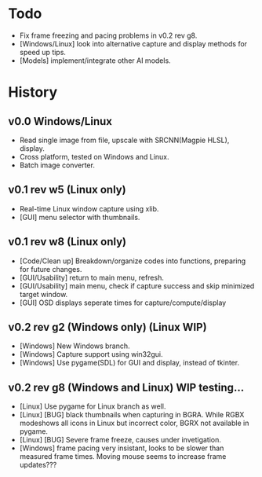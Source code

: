 # Todo
- Fix frame freezing and pacing problems in v0.2 rev g8.
- [Windows/Linux] look into alternative capture and display methods for speed up tips.
- [Models] implement/integrate other AI models.

# History
## v0.0 Windows/Linux
- Read single image from file, upscale with SRCNN(Magpie HLSL), display.
- Cross platform, tested on Windows and Linux.
- Batch image converter.

## v0.1 rev w5 (Linux only)
- Real-time Linux window capture using xlib.
- [GUI] menu selector with thumbnails.

## v0.1 rev w8 (Linux only)
- [Code/Clean up] Breakdown/organize codes into functions, preparing for future changes.
- [GUI/Usability] return to main menu, refresh.
- [GUI/Usability] main menu, check if capture success and skip minimized target window.
- [GUI] OSD displays seperate times for capture/compute/display

## v0.2 rev g2 (Windows only) (Linux WIP)
- [Windows] New Windows branch.
- [Windows] Capture support using win32gui.
- [Windows] Use pygame(SDL) for GUI and display, instead of tkinter.

## v0.2 rev g8 (Windows and Linux) WIP testing...
- [Linux] Use pygame for Linux branch as well. 
- [Linux] [BUG] black thumbnails when capturing in BGRA. While RGBX modeshows all icons in Linux but incorrect color, BGRX not available in pygame.
- [Linux] [BUG] Severe frame freeze, causes under invetigation.
- [Windows] frame pacing very insistant, looks to be slower than measured frame times. Moving mouse seems to increase frame updates???
